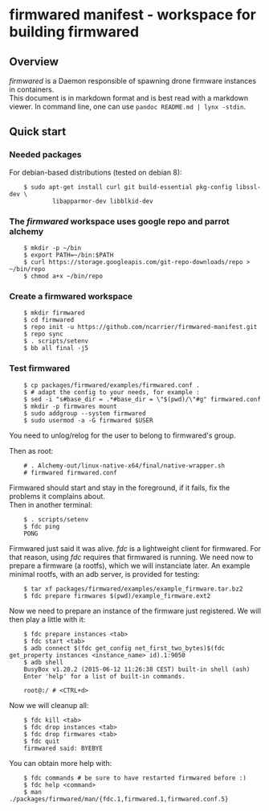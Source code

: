 # firmwared manifest - workspace for building firmwared

## Overview

*firmwared* is a Daemon responsible of spawning drone firmware instances in
containers.  
This document is in markdown format and is best read with a markdown viewer. In
command line, one can use `pandoc README.md | lynx -stdin`.

## Quick start

### Needed packages

For debian-based distributions (tested on debian 8):

        $ sudo apt-get install curl git build-essential pkg-config libssl-dev \
                libapparmor-dev libblkid-dev

### The *firmwared* workspace uses google repo and parrot alchemy

        $ mkdir -p ~/bin
        $ export PATH=~/bin:$PATH
        $ curl https://storage.googleapis.com/git-repo-downloads/repo > ~/bin/repo
        $ chmod a+x ~/bin/repo

### Create a firmwared workspace

        $ mkdir firmwared
        $ cd firmwared
        $ repo init -u https://github.com/ncarrier/firmwared-manifest.git
        $ repo sync
        $ . scripts/setenv
        $ bb all final -j5

### Test firmwared

        $ cp packages/firmwared/examples/firmwared.conf .
        $ # adapt the config to your needs, for example :
        $ sed -i "s#base_dir = .*#base_dir = \"$(pwd)/\"#g" firmwared.conf
        $ mkdir -p firmwares mount
        $ sudo addgroup --system firmwared
        $ sudo usermod -a -G firmwared $USER

You need to unlog/relog for the user to belong to firmwared's group.  

Then as root:

        # . Alchemy-out/linux-native-x64/final/native-wrapper.sh
        # firmwared firmwared.conf

Firmwared should start and stay in the foreground, if it fails, fix the problems
it complains about.  
Then in another terminal:

        $ . scripts/setenv
        $ fdc ping
        PONG

Firmwared just said it was alive.
*fdc* is a lightweight client for firmwared.
For that reason, using *fdc* requires that firmwared is running.
We need now to prepare a firmware (a rootfs), which we will instanciate later.
An example minimal rootfs, with an adb server, is provided for testing:

        $ tar xf packages/firmwared/examples/example_firmware.tar.bz2
        $ fdc prepare firmwares $(pwd)/example_firmware.ext2

Now we need to prepare an instance of the firmware just registered.
We will then play a little with it:

        $ fdc prepare instances <tab>
        $ fdc start <tab>
        $ adb connect $(fdc get_config net_first_two_bytes)$(fdc get_property instances <instance_name> id).1:9050
        $ adb shell
        BusyBox v1.20.2 (2015-06-12 11:26:38 CEST) built-in shell (ash)
        Enter 'help' for a list of built-in commands.

        root@:/ # <CTRL+d>

Now we will cleanup all:

        $ fdc kill <tab>
        $ fdc drop instances <tab>
        $ fdc drop firmwares <tab>
        $ fdc quit
        firmwared said: BYEBYE

You can obtain more help with:

        $ fdc commands # be sure to have restarted firmwared before :)
        $ fdc help <command>
        $ man ./packages/firmwared/man/{fdc.1,firmwared.1,firmwared.conf.5}
